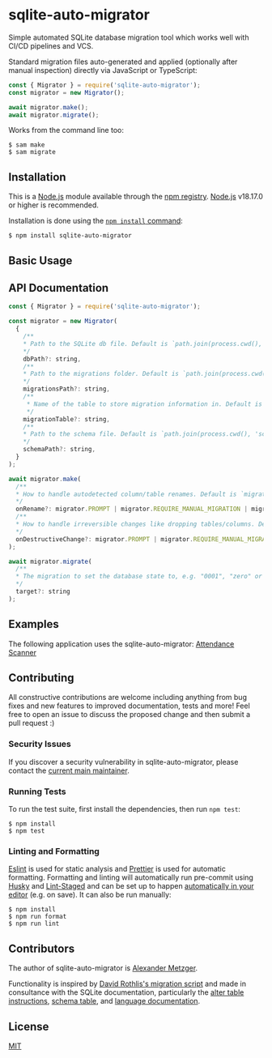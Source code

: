 # sqlite-auto-migrator

<!-- [![NPM Version][npm-version-image]][npm-url]
[![NPM Install Size][npm-install-size-image]][npm-install-size-url]
[![NPM Downloads][npm-downloads-image]][npm-downloads-url]
[![Linux Build][github-actions-ci-image]][github-actions-ci-url]
[![Windows Build][appveyor-image]][appveyor-url]
[![Test Coverage][coveralls-image]][coveralls-url] -->

Simple automated SQLite database migration tool which works well with CI/CD pipelines and VCS.

Standard migration files auto-generated and applied (optionally after manual inspection) directly via JavaScript or TypeScript:

```js
const { Migrator } = require('sqlite-auto-migrator');
const migrator = new Migrator();

await migrator.make();
await migrator.migrate();
```

Works from the command line too:

```console
$ sam make
$ sam migrate
```

## Installation

This is a [Node.js](https://nodejs.org/en/) module available through the
[npm registry](https://www.npmjs.com/). [Node.js](https://nodejs.org/en/download/) v18.17.0 or higher is recommended.

Installation is done using the
[`npm install` command](https://docs.npmjs.com/getting-started/installing-npm-packages-locally):

```console
$ npm install sqlite-auto-migrator
```

## Basic Usage

## API Documentation

```js
const { Migrator } = require('sqlite-auto-migrator');

const migrator = new Migrator(
  {
    /**
    * Path to the SQLite db file. Default is `path.join(process.cwd(), 'data.db')`
    */
    dbPath?: string,
    /**
    * Path to the migrations folder. Default is `path.join(process.cwd(), 'migrations')`
    */
    migrationsPath?: string,
    /**
     * Name of the table to store migration information in. Default is `migrations`
     */
    migrationTable?: string,
    /**
    * Path to the schema file. Default is `path.join(process.cwd(), 'schema.sql')`
    */
    schemaPath?: string,
  }
);

await migrator.make(
  /**
  * How to handle autodetected column/table renames. Default is `migrator.PROMPT`
  */
  onRename?: migrator.PROMPT | migrator.REQUIRE_MANUAL_MIGRATION | migrator.PROCEED | migrator.SKIP | migrator.CREATE_DUPLICATE
  /**
  * How to handle irreversible changes like dropping tables/columns. Default is `migrator.REQUIRE_MANUAL_MIGRATION`
  */
  onDestructiveChange?: migrator.PROMPT | migrator.REQUIRE_MANUAL_MIGRATION | migrator.PROCEED | migrator.SKIP | migrator.CREATE_DUPLICATE
);

await migrator.migrate(
  /**
  * The migration to set the database state to, e.g. "0001", "zero" or "latest" (default).
  */
  target?: string
);
```

## Examples

The following application uses the sqlite-auto-migrator: [Attendance Scanner](https://github.com/clr-li/AttendanceScanner)

## Contributing

All constructive contributions are welcome including anything from bug fixes and new features to improved documentation, tests and more! Feel free to open an issue to discuss the proposed change and then submit a pull request :)

### Security Issues

If you discover a security vulnerability in sqlite-auto-migrator, please contact the [current main maintainer](#contributors).

### Running Tests

To run the test suite, first install the dependencies, then run `npm test`:

```console
$ npm install
$ npm test
```

### Linting and Formatting

[Eslint](https://eslint.org/) is used for static analysis and [Prettier](https://prettier.io/) is used for automatic formatting. Formatting and linting will automatically run pre-commit using [Husky](https://typicode.github.io/husky/) and [Lint-Staged](https://www.npmjs.com/package/lint-staged) and can be set up to happen [automatically in your editor](https://prettier.io/docs/en/editors.html) (e.g. on save). It can also be run manually:

```console
$ npm install
$ npm run format
$ npm run lint
```

## Contributors

The author of sqlite-auto-migrator is [Alexander Metzger](https://sandergi.github.io).

Functionality is inspired by [David Rothlis's migration script](https://david.rothlis.net/declarative-schema-migration-for-sqlite/) and made in consultance with the SQLite documentation, particularly the [alter table instructions](https://www.sqlite.org/lang_altertable.html), [schema table](https://www.sqlite.org/schematab.html), and [language documentation](https://www.sqlite.org/lang.html).

## License

[MIT](LICENSE)

[appveyor-image]: https://badgen.net/appveyor/ci/dougwilson/express/master?label=windows
[appveyor-url]: https://ci.appveyor.com/project/dougwilson/express
[coveralls-image]: https://badgen.net/coveralls/c/github/expressjs/express/master
[coveralls-url]: https://coveralls.io/r/expressjs/express?branch=master
[github-actions-ci-image]: https://badgen.net/github/checks/expressjs/express/master?label=linux
[github-actions-ci-url]: https://github.com/expressjs/express/actions/workflows/ci.yml
[npm-downloads-image]: https://badgen.net/npm/dm/express
[npm-downloads-url]: https://npmcharts.com/compare/express?minimal=true
[npm-install-size-image]: https://badgen.net/packagephobia/install/express
[npm-install-size-url]: https://packagephobia.com/result?p=express
[npm-url]: https://npmjs.org/package/express
[npm-version-image]: https://badgen.net/npm/v/express
